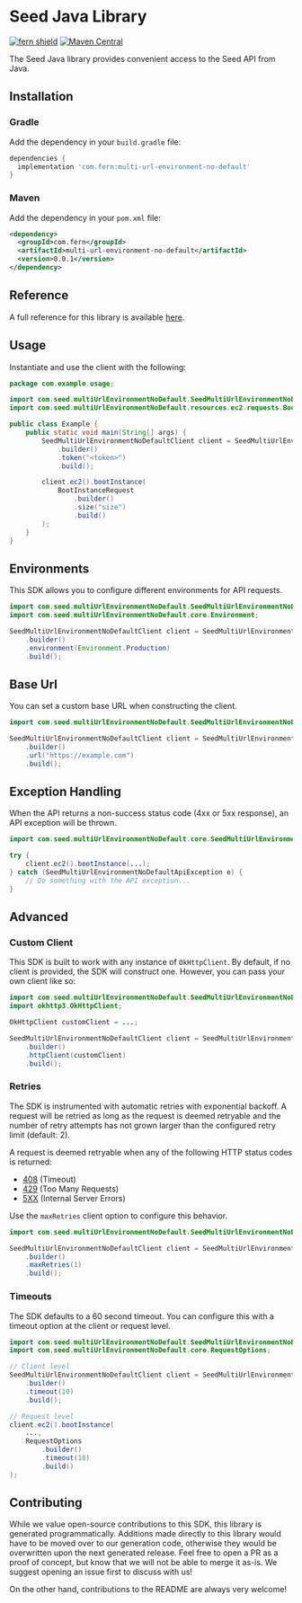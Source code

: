 # Seed Java Library

[![fern shield](https://img.shields.io/badge/%F0%9F%8C%BF-Built%20with%20Fern-brightgreen)](https://buildwithfern.com?utm_source=github&utm_medium=github&utm_campaign=readme&utm_source=Seed%2FJava)
[![Maven Central](https://img.shields.io/maven-central/v/com.fern/multi-url-environment-no-default)](https://central.sonatype.com/artifact/com.fern/multi-url-environment-no-default)

The Seed Java library provides convenient access to the Seed API from Java.

## Installation

### Gradle

Add the dependency in your `build.gradle` file:

```groovy
dependencies {
  implementation 'com.fern:multi-url-environment-no-default'
}
```

### Maven

Add the dependency in your `pom.xml` file:

```xml
<dependency>
  <groupId>com.fern</groupId>
  <artifactId>multi-url-environment-no-default</artifactId>
  <version>0.0.1</version>
</dependency>
```

## Reference

A full reference for this library is available [here](./reference.md).

## Usage

Instantiate and use the client with the following:

```java
package com.example.usage;

import com.seed.multiUrlEnvironmentNoDefault.SeedMultiUrlEnvironmentNoDefaultClient;
import com.seed.multiUrlEnvironmentNoDefault.resources.ec2.requests.BootInstanceRequest;

public class Example {
    public static void main(String[] args) {
        SeedMultiUrlEnvironmentNoDefaultClient client = SeedMultiUrlEnvironmentNoDefaultClient
            .builder()
            .token("<token>")
            .build();

        client.ec2().bootInstance(
            BootInstanceRequest
                .builder()
                .size("size")
                .build()
        );
    }
}
```

## Environments

This SDK allows you to configure different environments for API requests.

```java
import com.seed.multiUrlEnvironmentNoDefault.SeedMultiUrlEnvironmentNoDefaultClient;
import com.seed.multiUrlEnvironmentNoDefault.core.Environment;

SeedMultiUrlEnvironmentNoDefaultClient client = SeedMultiUrlEnvironmentNoDefaultClient
    .builder()
    .environment(Environment.Production)
    .build();
```

## Base Url

You can set a custom base URL when constructing the client.

```java
import com.seed.multiUrlEnvironmentNoDefault.SeedMultiUrlEnvironmentNoDefaultClient;

SeedMultiUrlEnvironmentNoDefaultClient client = SeedMultiUrlEnvironmentNoDefaultClient
    .builder()
    .url("https://example.com")
    .build();
```

## Exception Handling

When the API returns a non-success status code (4xx or 5xx response), an API exception will be thrown.

```java
import com.seed.multiUrlEnvironmentNoDefault.core.SeedMultiUrlEnvironmentNoDefaultApiException;

try {
    client.ec2().bootInstance(...);
} catch (SeedMultiUrlEnvironmentNoDefaultApiException e) {
    // Do something with the API exception...
}
```

## Advanced

### Custom Client

This SDK is built to work with any instance of `OkHttpClient`. By default, if no client is provided, the SDK will construct one. 
However, you can pass your own client like so:

```java
import com.seed.multiUrlEnvironmentNoDefault.SeedMultiUrlEnvironmentNoDefaultClient;
import okhttp3.OkHttpClient;

OkHttpClient customClient = ...;

SeedMultiUrlEnvironmentNoDefaultClient client = SeedMultiUrlEnvironmentNoDefaultClient
    .builder()
    .httpClient(customClient)
    .build();
```

### Retries

The SDK is instrumented with automatic retries with exponential backoff. A request will be retried as long
as the request is deemed retryable and the number of retry attempts has not grown larger than the configured
retry limit (default: 2).

A request is deemed retryable when any of the following HTTP status codes is returned:

- [408](https://developer.mozilla.org/en-US/docs/Web/HTTP/Status/408) (Timeout)
- [429](https://developer.mozilla.org/en-US/docs/Web/HTTP/Status/429) (Too Many Requests)
- [5XX](https://developer.mozilla.org/en-US/docs/Web/HTTP/Status/500) (Internal Server Errors)

Use the `maxRetries` client option to configure this behavior.

```java
import com.seed.multiUrlEnvironmentNoDefault.SeedMultiUrlEnvironmentNoDefaultClient;

SeedMultiUrlEnvironmentNoDefaultClient client = SeedMultiUrlEnvironmentNoDefaultClient
    .builder()
    .maxRetries(1)
    .build();
```

### Timeouts

The SDK defaults to a 60 second timeout. You can configure this with a timeout option at the client or request level.

```java
import com.seed.multiUrlEnvironmentNoDefault.SeedMultiUrlEnvironmentNoDefaultClient;
import com.seed.multiUrlEnvironmentNoDefault.core.RequestOptions;

// Client level
SeedMultiUrlEnvironmentNoDefaultClient client = SeedMultiUrlEnvironmentNoDefaultClient
    .builder()
    .timeout(10)
    .build();

// Request level
client.ec2().bootInstance(
    ...,
    RequestOptions
        .builder()
        .timeout(10)
        .build()
);
```

## Contributing

While we value open-source contributions to this SDK, this library is generated programmatically.
Additions made directly to this library would have to be moved over to our generation code,
otherwise they would be overwritten upon the next generated release. Feel free to open a PR as
a proof of concept, but know that we will not be able to merge it as-is. We suggest opening
an issue first to discuss with us!

On the other hand, contributions to the README are always very welcome!